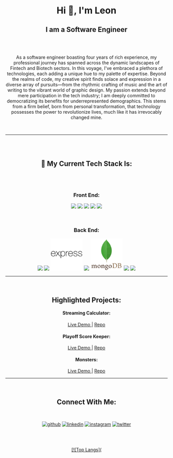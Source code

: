 <!-- Header and Description -->

<center><h1>Hi 👋, I'm Leon</h1></center>

<center><h2>I am a Software Engineer</h2></center>

<br>
<br>
<center><p>As a software engineer boasting four years of rich experience, my professional journey has spanned across the dynamic landscapes of Fintech and Biotech sectors. In this voyage, I've embraced a plethora of technologies, each adding a unique hue to my palette of expertise. Beyond the realms of code, my creative spirit finds solace and expression in a diverse array of pursuits—from the rhythmic crafting of music and the art of writing to the vibrant world of graphic design. My passion extends beyond mere participation in the tech industry; I am deeply committed to democratizing its benefits for underrepresented demographics. This stems from a firm belief, born from personal transformation, that technology possesses the power to revolutionize lives, much like it has irrevocably changed mine.</p></center>
<br>

---

<!-- Tools and Tech -->

<br>
<br>
<center> <h2>🚀 My Current Tech Stack Is:</h2></center>
<br>
<br>
<center><h3>Front End:</h3></center>
<p align="center"> 
  <img src="https://img.icons8.com/color/48/000000/html-5.png" width="100" style="display: inline;"/> 
  <img src="https://img.icons8.com/color/48/000000/css3.png" width="100" style="display: inline;"/> 
  <img src="https://img.icons8.com/color/48/000000/javascript.png" width="100" style="display: inline;"/> 
  <img src="https://icons8.com/icon/Xf1sHBmY73hA/typescript" width="100" style="display: inline;"/>
  <img src="https://img.icons8.com/color/48/000000/react-native.png" width="100" style="display: inline;"/>
</p>
<br>
<center><h3>Back End:</h3></center>
<p align="center">
  <img src="https://img.icons8.com/color/48/000000/ruby-programming-language.png" width="100" style="display: inline;"/>
  <img src="https://img.icons8.com/color/48/000000/nodejs.png" width="100" style="display: inline;"/> 
  <img src="https://raw.githubusercontent.com/devicons/devicon/master/icons/express/express-original-wordmark.svg" alt="express" width="100" height="100" style="display: inline;"/>
  <img src="https://upload.wikimedia.org/wikipedia/commons/a/a8/NestJS.svg" width="100" style="display: inline;"/>
  <img src="https://raw.githubusercontent.com/devicons/devicon/master/icons/mongodb/mongodb-original-wordmark.svg" alt="mongodb" width="100" height="100" style="display: inline;"/> 
  <img src="https://img.icons8.com/color/48/000000/firebase.png" width="100" style="display: inline;"/>  
  <img src="https://img.icons8.com/color/48/000000/git.png" width="100" style="display: inline;"/>  
</p>

---  

<!-- Projects -->

<br>
<p>
<center><h2> Highlighted Projects:</h2></center>

<center><p><h4>Streaming Calculator:</h4><a href="https://leonnoirsr.github.io/Streaming-Calculator/"> Live Demo </a>  | <a href="https://github.com/Leonnoirsr/Streaming-Calculator"> Repo</a></center>

<center><p><h4>Playoff Score Keeper:</h4><a href="https://leonnoirsr.github.io/playoffs-score-keeper/"> Live Demo </a>  | <a href="https://github.com/Leonnoirsr/playoffs-score-keeper"> Repo </a></center>

<center><p><h4>Monsters:</h4><a href="https://leonnoirsr.github.io/monsters/"> Live Demo </a>  | <a href="https://github.com/Leonnoirsr/monsters"> Repo </a></center>
</p>


---

<!-- Connect & Misc -->

<br>

<center><h2> Connect With Me:</h2></center>
<br>
<p align="center">
<a href="https://github.com/leonnoirsr" 

[<img src='https://cdn.jsdelivr.net/npm/simple-icons@3.0.1/icons/github.svg' alt='github' height='40' width='100'>](https://github.com/leonnoirsr)  [<img src='https://cdn.jsdelivr.net/npm/simple-icons@3.0.1/icons/linkedin.svg' alt='linkedin' height='40' width='100'>](https://www.linkedin.com/in/leonnoirsr/)  [<img src='https://cdn.jsdelivr.net/npm/simple-icons@3.0.1/icons/instagram.svg' alt='instagram' height='40' width='100'>](https://www.instagram.com/leonnoirsr/)  [<img src='https://cdn.jsdelivr.net/npm/simple-icons@3.0.1/icons/twitter.svg' alt='twitter' height='40' width='100'>](https://twitter.com/leonnoirsr)  

<br> 
<br>

<p align="center">
<a href="https://github.com/anuraghazra/github-readme-stats" 

[![Top Langs](
